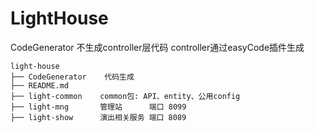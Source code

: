 # LightHouse

CodeGenerator 不生成controller层代码 
controller通过easyCode插件生成


```
light-house
├── CodeGenerator    代码生成
├── README.md        
├── light-common    common包: API、entity、公用config
├── light-mng       管理站      端口 8099
├── light-show      演出相关服务 端口 8089

```